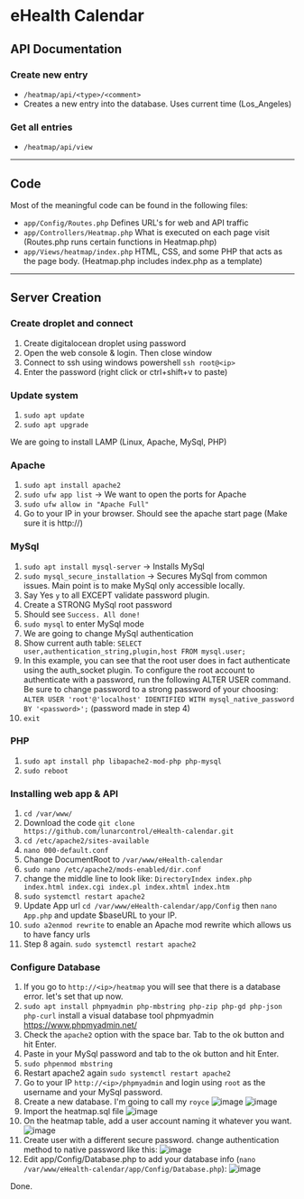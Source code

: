 # eHealth Calendar

## API Documentation
### Create new entry
- `/heatmap/api/<type>/<comment>`
- Creates a new entry into the database. Uses current time (Los_Angeles)
### Get all entries
- `/heatmap/api/view`

***
## Code
Most of the meaningful code can be found in the following files:
- `app/Config/Routes.php` Defines URL's for web and API traffic
- `app/Controllers/Heatmap.php` What is executed on each page visit (Routes.php runs certain functions in Heatmap.php)
- `app/Views/heatmap/index.php` HTML, CSS, and some PHP that acts as the page body. (Heatmap.php includes index.php as a template)

***

## Server Creation
### Create droplet and connect
1. Create digitalocean droplet using password
2. Open the web console & login. Then close window
3. Connect to ssh using windows powershell `ssh root@<ip>`
4. Enter the password (right click or ctrl+shift+v to paste)

### Update system
1. `sudo apt update`
2. `sudo apt upgrade`

We are going to install LAMP (Linux, Apache, MySql, PHP)

### Apache
1. `sudo apt install apache2`
2. `sudo ufw app list` -> We want to open the ports for Apache
3. `sudo ufw allow in "Apache Full"`
4. Go to your IP in your browser. Should see the apache start page (Make sure it is http://<ip>)

### MySql
1. `sudo apt install mysql-server` -> Installs MySql
2. `sudo mysql_secure_installation` -> Secures MySql from common issues. Main point is to make MySql only accessible locally.
3. Say Yes `y` to all EXCEPT validate password plugin.
4. Create a STRONG MySql root password 
5. Should see `Success. All done!`
6. `sudo mysql` to enter MySql mode
7. We are going to change MySql authentication
8. Show current auth table: `SELECT user,authentication_string,plugin,host FROM mysql.user;`
9. In this example, you can see that the root user does in fact authenticate using the auth_socket plugin. To configure the root account to authenticate with a password, run the following ALTER USER command. Be sure to change password to a strong password of your choosing: `ALTER USER 'root'@'localhost' IDENTIFIED WITH mysql_native_password BY '<password>';` (password made in step 4)
10. `exit`

### PHP
1. `sudo apt install php libapache2-mod-php php-mysql`
2. `sudo reboot`

### Installing web app & API
1. `cd /var/www/`
2. Download the code `git clone https://github.com/lunarcontrol/eHealth-calendar.git`
3. `cd /etc/apache2/sites-available`
4. `nano 000-default.conf`
5. Change DocumentRoot to `/var/www/eHealth-calendar`
6. `sudo nano /etc/apache2/mods-enabled/dir.conf`
7. change the middle line to look like:  `DirectoryIndex index.php index.html index.cgi index.pl index.xhtml index.htm`
8. `sudo systemctl restart apache2`
9. Update App url `cd /var/www/eHealth-calendar/app/Config` then `nano App.php` and update $baseURL to your IP.
10. `sudo a2enmod rewrite` to enable an Apache mod rewrite which allows us to have fancy urls
11. Step 8 again. `sudo systemctl restart apache2`

### Configure Database
1. If you go to `http://<ip>/heatmap` you will see that there is a database error. let's set that up now.
2. `sudo apt install phpmyadmin php-mbstring php-zip php-gd php-json php-curl` install a visual database tool phpmyadmin https://www.phpmyadmin.net/
3. Check the `apache2` option with the space bar. Tab to the ok button and hit Enter.
4. Paste in your MySql password and tab to the ok button and hit Enter.
5. `sudo phpenmod mbstring`
6. Restart apache2 again `sudo systemctl restart apache2`
7. Go to your IP `http://<ip>/phpmyadmin` and login using `root` as the username and your MySql password.
8. Create a new database. I'm going to call my `royce` ![image](https://user-images.githubusercontent.com/5004460/115659508-83612f80-a2ef-11eb-99da-6e66275a4427.png) ![image](https://user-images.githubusercontent.com/5004460/115659602-a4298500-a2ef-11eb-94ab-aae06c1efc74.png)
9. Import the heatmap.sql file ![image](https://user-images.githubusercontent.com/5004460/115659652-bb687280-a2ef-11eb-9aba-3079ff2d7bfd.png)
10. On the heatmap table, add a user account naming it whatever you want. ![image](https://user-images.githubusercontent.com/5004460/115659761-e3f06c80-a2ef-11eb-976a-c1bf4eea547d.png)
11. Create user with a different secure password. change authentication method to native password like this: ![image](https://user-images.githubusercontent.com/5004460/115659951-29149e80-a2f0-11eb-83db-d4bc7b194cf2.png)
12. Edit app/Config/Database.php to add your database info (`nano /var/www/eHealth-calendar/app/Config/Database.php`): ![image](https://user-images.githubusercontent.com/5004460/115660199-8872ae80-a2f0-11eb-904c-b4134cc4ebe3.png)



Done.

